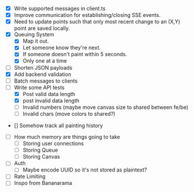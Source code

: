 - [x] Write supported messages in client.ts
- [x] Improve communication for establishing/closing SSE events.  
- [x] Need to update points such that only most recent change to an (X,Y) point are saved locally. 
- [x] Queuing System
    - [x] Map it out.
    - [x] Let someone know they're next. 
    - [x] If someone doesn't paint within 5 seconds. 
    - [x] Only one at a time
- [ ] Shorten JSON payloads
- [x] Add backend validation
- [ ] Batch messages to clients
- [ ] Write some API tests
    - [x] Post valid data length
    - [x] post invalid data length
    - [ ] Invalid numbers (maybe move canvas size to shared between fe/be)
    - [ ] Invalid chars (move colors to shared?)
- [] Somehow track all painting history
- [ ] How much memory are things going to take
    - [ ] Storing user connections 
    - [ ] Storing Queue
    - [ ] Storing Canvas
- [ ] Auth
    - [ ] Maybe encode UUID so it's not stored as plaintext?
- [ ] Rate Limiting
- [ ] Inspo from Bananarama